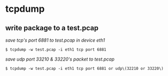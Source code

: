 # tcpdump

## write package to a test.pcap

*save tcp's port 6881 to test.pcap in device eth1*

```
$ tcpdump -w test.pcap -i eth1 tcp port 6881
```

*save udp port 33210 & 33220's packet to test.pcap*

```
$ tcpdump -w test.pcap -i eth1 tcp port 6881 or udp\(32210 or 33220\)
```


